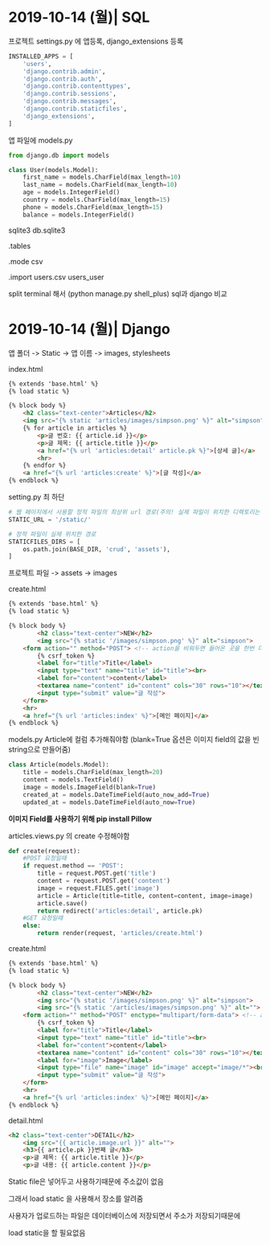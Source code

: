 # 2019-10-14 (월)| SQL

프로젝트 settings.py 에 앱등록, django_extensions 등록

```python
INSTALLED_APPS = [
    'users',
    'django.contrib.admin',
    'django.contrib.auth',
    'django.contrib.contenttypes',
    'django.contrib.sessions',
    'django.contrib.messages',
    'django.contrib.staticfiles',
    'django_extensions',
]
```

앱 파일에 models.py

```python
from django.db import models

class User(models.Model):
    first_name = models.CharField(max_length=10)
    last_name = models.CharField(max_length=10)
    age = models.IntegerField()
    country = models.CharField(max_length=15)
    phone = models.CharField(max_length=15)
    balance = models.IntegerField()
```

sqlite3 db.sqlite3

.tables

.mode csv

.import users.csv users_user

split terminal 해서 (python manage.py shell_plus) sql과 django 비교



# 2019-10-14 (월)| Django

앱 폴더 -> Static -> 앱 이름 -> images, stylesheets



index.html

```html
{% extends 'base.html' %}
{% load static %}

{% block body %}
    <h2 class="text-center">Articles</h2>
    <img src="{% static 'articles/images/simpson.png' %}" alt="simpson">
    {% for article in articles %}
        <p>글 번호: {{ article.id }}</p>
        <p>글 제목: {{ article.title }}</p>
        <a href="{% url 'articles:detail' article.pk %}">[상세 글]</a>
        <hr>
    {% endfor %}
    <a href="{% url 'articles:create' %}">[글 작성]</a>
{% endblock %}
```

setting.py 최 하단

```python
# 웹 페이지에서 사용할 정적 파일의 최상위 url 경로(주의! 실제 파일이 위치한 디렉토리는 아님)
STATIC_URL = '/static/'

# 정적 파일이 실제 위치한 경로
STATICFILES_DIRS = [
    os.path.join(BASE_DIR, 'crud', 'assets'),
]
```

프로젝트 파일 -> assets -> images



create.html

```html
{% extends 'base.html' %}
{% load static %}

{% block body %}
        <h2 class="text-center">NEW</h2>
        <img src="{% static '/images/simpson.png' %}" alt="simpson">
    <form action="" method="POST"> <!-- action을 비워두면 들어온 곳을 한번 더 방문-->
        {% csrf_token %}
        <label for="title">Title</label>
        <input type="text" name="title" id="title"><br>
        <label for="content">content</label>
        <textarea name="content" id="content" cols="30" rows="10"></textarea><br>
        <input type="submit" value="글 작성">
    </form>
    <hr>
    <a href="{% url 'articles:index' %}">[메인 페이지]</a>
{% endblock %}
```

models.py Article에 컬럼 추가해줘야함 (blank=True 옵션은 이미지 field의 값을 빈 string으로 만들어줌)

```python
class Article(models.Model):
    title = models.CharField(max_length=20)
    content = models.TextField()
    image = models.ImageField(blank=True)
    created_at = models.DateTimeField(auto_now_add=True)
    updated_at = models.DateTimeField(auto_now=True)
```

**이미지 Field를 사용하기 위해 pip install Pillow**



articles.views.py 의 create 수정해야함

```python
def create(request):
    #POST 요청일때
    if request.method == 'POST':
        title = request.POST.get('title')
        content = request.POST.get('content')
        image = request.FILES.get('image')
        article = Article(title=title, content=content, image=image)
        article.save()
        return redirect('articles:detail', article.pk)
    #GET 요청일때
    else:
        return render(request, 'articles/create.html')
```

create.html

```html
{% extends 'base.html' %}
{% load static %}

{% block body %}
        <h2 class="text-center">NEW</h2>
        <img src="{% static '/images/simpson.png' %}" alt="simpson">
        <img src="{% static '/articles/images/simpson.png' %}" alt="">
    <form action="" method="POST" enctype="multipart/form-data"> <!-- action을 비워두면 들어온 곳을 한번 더 방문-->
        {% csrf_token %}
        <label for="title">Title</label>
        <input type="text" name="title" id="title"><br>
        <label for="content">content</label>
        <textarea name="content" id="content" cols="30" rows="10"></textarea><br>
        <label for="image">Image</label>
        <input type="file" name="image" id="image" accept="image/*"><br>
        <input type="submit" value="글 작성">
    </form>
    <hr>
    <a href="{% url 'articles:index' %}">[메인 페이지]</a>
{% endblock %}
```

detail.html

```html
<h2 class="text-center">DETAIL</h2>
    <img src="{{ article.image.url }}" alt="">
    <h3>{{ article.pk }}번째 글</h3>
    <p>글 제목: {{ article.title }}</p>
    <p>글 내용: {{ article.content }}</p>
```

Static file은 넣어두고 사용하기때문에 주소값이 없음

그래서 load static 을 사용해서 장소를 알려줌



사용자가 업로드하는 파일은 데이터베이스에 저장되면서 주소가 저장되기때문에

load static을 할 필요없음

















